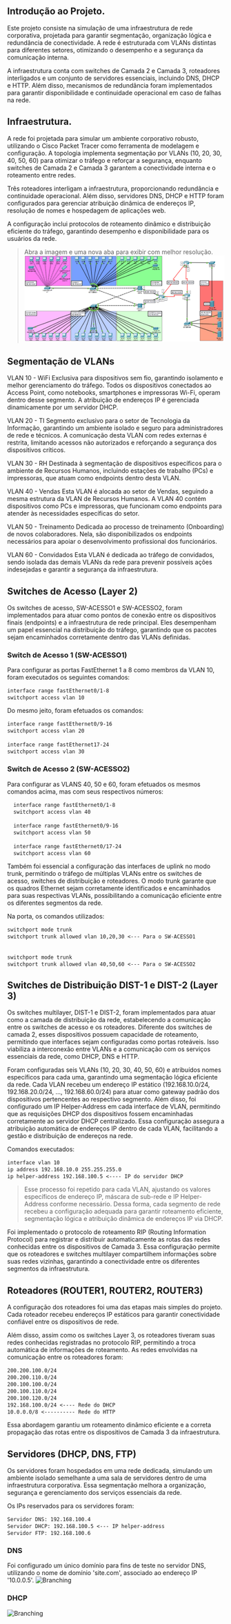 ## Introdução ao Projeto.
Este projeto consiste na simulação de uma infraestrutura de rede corporativa, projetada para garantir segmentação, organização lógica e redundância de conectividade. A rede é estruturada com VLANs distintas para diferentes setores, otimizando o desempenho e a segurança da comunicação interna.

A infraestrutura conta com switches de Camada 2 e Camada 3, roteadores interligados e um conjunto de servidores essenciais, incluindo DNS, DHCP e HTTP. Além disso, mecanismos de redundância foram implementados para garantir disponibilidade e continuidade operacional em caso de falhas na rede.

## Infraestrutura.
A rede foi projetada para simular um ambiente corporativo robusto, utilizando o Cisco Packet Tracer como ferramenta de modelagem e configuração. A topologia implementa segmentação por VLANs (10, 20, 30, 40, 50, 60) para otimizar o tráfego e reforçar a segurança, enquanto switches de Camada 2 e Camada 3 garantem a conectividade interna e o roteamento entre redes.

Três roteadores interligam a infraestrutura, proporcionando redundância e continuidade operacional. Além disso, servidores DNS, DHCP e HTTP foram configurados para gerenciar atribuição dinâmica de endereços IP, resolução de nomes e hospedagem de aplicações web.

A configuração inclui protocolos de roteamento dinâmico e distribuição eficiente do tráfego, garantindo desempenho e disponibilidade para os usuários da rede.

> Abra a imagem e uma nova aba para exibir com melhor resolução.
![Branching](assets/INFRAESTRUTURA.png)

## Segmentação de VLANs

VLAN 10 - WiFi
  Exclusiva para dispositivos sem fio, garantindo isolamento e melhor gerenciamento do tráfego. Todos os dispositivos conectados ao Access Point, como notebooks, smartphones e impressoras Wi-Fi, operam dentro desse segmento. A atribuição de endereços IP é gerenciada 
dinamicamente por um servidor DHCP.

VLAN 20 - TI
  Segmento exclusivo para o setor de Tecnologia da Informação, garantindo um ambiente isolado e seguro para administradores de rede e técnicos. A comunicação desta VLAN com redes externas é restrita, limitando acessos não autorizados e reforçando a segurança dos dispositivos críticos.
    
VLAN 30 - RH
  Destinada à segmentação de dispositivos específicos para o ambiente de Recursos Humanos, incluindo estações de trabalho (PCs) e impressoras, que atuam como endpoints dentro desta VLAN.
    
VLAN 40 - Vendas
  Esta VLAN é alocada ao setor de Vendas, seguindo a mesma estrutura da VLAN de Recursos Humanos. A VLAN 40 contém dispositivos como PCs e impressoras, que funcionam como endpoints para atender às necessidades específicas do setor.
    
VLAN 50 - Treinamento
  Dedicada ao processo de treinamento (Onboarding) de novos colaboradores. Nela, são disponibilizados os endpoints necessários para apoiar o desenvolvimento profissional dos funcionários.
    
VLAN 60 - Convidados
  Esta VLAN é dedicada ao tráfego de convidados, sendo isolada das demais VLANs da rede para prevenir possíveis ações indesejadas e garantir a segurança da infraestrutura.

## Switches de Acesso (Layer 2)

  Os switches de acesso, SW-ACESSO1 e SW-ACESSO2, foram implementados para atuar como pontos de conexão entre os dispositivos finais (endpoints) e a infraestrutura de rede principal. Eles desempenham um papel essencial na distribuição do tráfego, garantindo que os pacotes sejam encaminhados corretamente dentro das VLANs definidas.

### Switch de Acesso 1 (SW-ACESSO1) ###
    
  Para configurar as portas FastEthernet 1 a 8 como membros da VLAN 10, foram executados os seguintes comandos:
    
    interface range fastEthernet0/1-8
    switchport access vlan 10

  Do mesmo jeito, foram efetuados os comandos:

    interface range fastEthernet0/9-16
    switchport access vlan 20
  
    interface range fastEthernet17-24
    switchport access vlan 30


### Switch de Acesso 2 (SW-ACESSO2) ###
  
  Para configurar as VLANS 40, 50 e 60, foram efetuados os mesmos comandos acima, mas com seus respectivos números:
      
      interface range fastEthernet0/1-8
      switchport access vlan 40
      
      interface range fastEthernet0/9-16
      switchport access vlan 50
      
      interface range fastEthernet0/17-24
      switchport access vlan 60


Também foi essencial a configuração das interfaces de uplink no modo trunk, permitindo o tráfego de múltiplas VLANs entre os switches de acesso, switches de distribuição e roteadores. O modo trunk garante que os quadros Ethernet sejam corretamente identificados e encaminhados para suas respectivas VLANs, possibilitando a comunicação eficiente entre os diferentes segmentos da rede.

Na porta, os comandos utilizados:
  
    switchport mode trunk
    switchport trunk allowed vlan 10,20,30 <--- Para o SW-ACESSO1
  

    switchport mode trunk
    switchport trunk allowed vlan 40,50,60 <--- Para o SW-ACESSO2

## Switches de Distribuição DIST-1 e DIST-2 (Layer 3)

Os switches multilayer, DIST-1 e DIST-2, foram implementados para atuar como a camada de distribuição da rede, estabelecendo a comunicação entre os switches de acesso e os roteadores. Diferente dos switches de camada 2, esses dispositivos possuem capacidade de roteamento, permitindo que interfaces sejam configuradas como portas roteáveis. Isso viabiliza a interconexão entre VLANs e a comunicação com os serviços essenciais da rede, como DHCP, DNS e HTTP.

Foram configuradas seis VLANs (10, 20, 30, 40, 50, 60) e atribuídos nomes específicos para cada uma, garantindo uma segmentação lógica eficiente da rede. Cada VLAN recebeu um endereço IP estático (192.168.10.0/24, 192.168.20.0/24, ..., 192.168.60.0/24) para atuar como gateway padrão dos dispositivos pertencentes ao respectivo segmento. Além disso, foi configurado um IP Helper-Address em cada interface de VLAN, permitindo que as requisições DHCP dos dispositivos fossem encaminhadas corretamente ao servidor DHCP centralizado. Essa configuração assegura a atribuição automática de endereços IP dentro de cada VLAN, facilitando a gestão e distribuição de endereços na rede.

Comandos executados:

    interface vlan 10
    ip address 192.168.10.0 255.255.255.0
    ip helper-address 192.168.100.5 <---- IP do servidor DHCP

>Esse processo foi repetido para cada VLAN, ajustando os valores específicos de endereço IP, máscara de sub-rede e IP Helper-Address conforme necessário. Dessa forma, cada segmento de rede recebeu a configuração adequada para garantir roteamento eficiente, segmentação lógica e atribuição dinâmica de endereços IP via DHCP.

Foi implementado o protocolo de roteamento RIP (Routing Information Protocol) para registrar e distribuir automaticamente as rotas das redes conhecidas entre os dispositivos de Camada 3. Essa configuração permite que os roteadores e switches multilayer compartilhem informações sobre suas redes vizinhas, garantindo a conectividade entre os diferentes segmentos da infraestrutura.

## Roteadores (ROUTER1, ROUTER2, ROUTER3)

A configuração dos roteadores foi uma das etapas mais simples do projeto. Cada roteador recebeu endereços IP estáticos para garantir conectividade confiável entre os dispositivos de rede.

Além disso, assim como os switches Layer 3, os roteadores tiveram suas redes conhecidas registradas no protocolo RIP, permitindo a troca automática de informações de roteamento. As redes envolvidas na comunicação entre os roteadores foram:

    200.200.100.0/24
    200.200.110.0/24
    200.100.100.0/24
    200.100.110.0/24
    200.100.120.0/24
    192.168.100.0/24 <---- Rede do DHCP
    10.0.0.0/8 <---------- Rede do HTTP

Essa abordagem garantiu um roteamento dinâmico eficiente e a correta propagação das rotas entre os dispositivos de Camada 3 da infraestrutura.

## Servidores (DHCP, DNS, FTP)

  Os servidores foram hospedados em uma rede dedicada, simulando um ambiente isolado semelhante a uma sala de servidores dentro de uma infraestrutura corporativa. Essa segmentação melhora a organização, segurança e gerenciamento dos serviços essenciais da rede.

  Os IPs reservados para os servidores foram:

    Servidor DNS: 192.168.100.4
    Servidor DHCP: 192.168.100.5 <--- IP helper-address
    Servidor FTP: 192.168.100.6

  ### DNS ###
  
  Foi configurado um único domínio para fins de teste no servidor DNS, utilizando o nome de domínio 'site.com', associado ao endereço IP '10.0.0.5'.
  ![Branching](DNS.png)


  ### DHCP ###

  ![Branching](DHCP.png)
  

  


